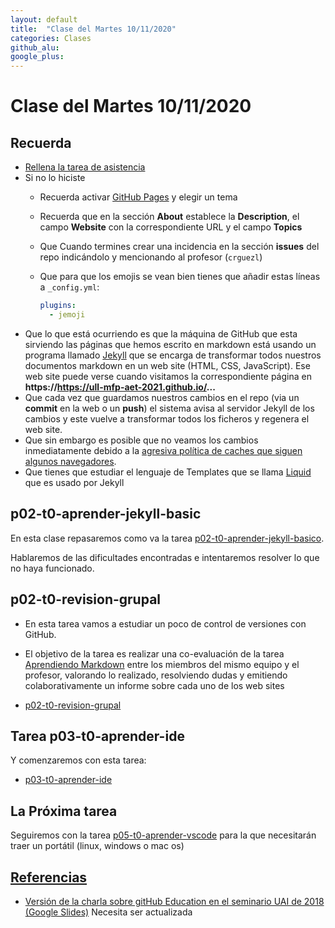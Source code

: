 ```yaml
---
layout: default
title:  "Clase del Martes 10/11/2020"
categories: Clases
github_alu: 
google_plus: 
---
```


# Clase del Martes 10/11/2020

## Recuerda


* [Rellena la tarea de asistencia](https://campusdoctoradoyposgrado.ull.es/mod/attendance/view.php?id=283483)
* Si no lo hiciste
  * Recuerda activar [GitHub Pages](https://guides.github.com/features/pages/) y elegir un tema 
  *  Recuerda que en la sección **About** establece la **Description**, el campo **Website** con la correspondiente URL y el campo **Topics**
  * Que Cuando termines crear una incidencia en la sección **issues** del repo indicándolo y mencionando al profesor (`crguezl`)
  * Que para que los emojis se vean bien tienes que añadir estas líneas a  `_config.yml`:
    
    ```yml
    plugins:
      - jemoji
    ```
- Que lo que está ocurriendo es que la máquina de GitHub que esta sirviendo las páginas que hemos escrito en markdown está usando un programa llamado [Jekyll](https://jekyllrb.com/) que se encarga de transformar todos nuestros documentos markdown en un web site (HTML, CSS, JavaScript). Ese web site puede verse cuando visitamos la correspondiente página en **https://https://ull-mfp-aet-2021.github.io/...** 
- Que cada vez que guardamos nuestros cambios en el repo (via un **commit** en la web o un **push**) el sistema avisa al servidor Jekyll de los cambios y este vuelve a transformar todos los ficheros y regenera el web site. 
- Que sin embargo es posible que no veamos los cambios inmediatamente debido a la [agresiva política de caches que siguen algunos navegadores](https://support.google.com/chrome/thread/34986001?hl=ens).
- Que tienes que estudiar el lenguaje de Templates que se llama [Liquid](https://shopify.github.io/liquid/) que es usado por Jekyll

## p02-t0-aprender-jekyll-basic

En esta clase repasaremos como va la tarea [p02-t0-aprender-jekyll-basico]({{site.baseurl}}/tema0-introduccion/practicas/p02-t0-aprender-jekyll-basico/). 

Hablaremos de las dificultades encontradas e intentaremos resolver lo que no haya funcionado.

## p02-t0-revision-grupal

* En esta tarea vamos a estudiar un poco de control de versiones con GitHub. 
* El objetivo de la tarea es realizar una co-evaluación de la tarea [Aprendiendo Markdown]({{site.baseurl}}/tema0-introduccion/practicas/p02-t0-aprender-markdown/index.html) entre los miembros del mismo equipo y el profesor, valorando lo realizado, resolviendo dudas y emitiendo colaborativamente un informe sobre cada uno de los web sites

* [p02-t0-revision-grupal](tema0-introduccion/practicas/p02-t0-revision-grupal/)


## Tarea p03-t0-aprender-ide

Y comenzaremos con esta tarea:

* [p03-t0-aprender-ide]({{site.baseurl}}/tema0-introduccion/practicas/p03-t0-aprender-ide/)



## La Próxima tarea

Seguiremos con la tarea [p05-t0-aprender-vscode]({{site.baseurl}}/tema0-introduccion/practicas/p05-t0-aprender-vscode) para la que necesitarán traer un portátil (linux, windows o mac os)


## [Referencias]({{site.baseurl}}/references)

* [Versión de la charla sobre gitHub Education en el seminario UAI de 2018 (Google Slides)](https://docs.google.com/presentation/d/1LAZUS4SX7axmzEUElh2Oz2DqC1cJA6PUvb1KixJ1KWw/edit?usp=sharing) Necesita ser actualizada